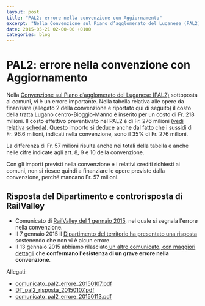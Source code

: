 ```yaml
---
layout: post
title: "PAL2: errore nella convenzione con Aggiornamento"
excerpt: "Nella Convenzione sul Piano d’agglomerato del Luganese (PAL2) sottoposta ai comuni, vi è un errore importante. Nella tabella relativa alle opere da finanziare (allegato 2 della convenzione e riportato qui di seguito) il costo della tratta Lugano centro-Bioggio-Manno è inserito per un costo di Fr. 218 milioni...."
date: 2015-05-21 02-00-00 +0100
categories: blog
---
```


# PAL2: errore nella convenzione con Aggiornamento

Nella [Convenzione sul Piano d’agglomerato del Luganese (PAL2)](http://www3.ti.ch/DT/cartellastampa/pdf-cartella-stampa-96391466106.pdf) sottoposta ai comuni, vi è un errore importante. Nella tabella relativa alle opere da finanziare (allegato 2 della convenzione e riportato qui di seguito) il costo della tratta Lugano centro-Bioggio-Manno è inserito per un costo di Fr. 218 milioni. Il costo effettivo preventivato nel PAL2 è di Fr. 276 milioni ([vedi relativa scheda](http://www.pal2.ch/pdf/PAL2-F3_COMPLETO_DEFrev-2.pdf#192)). Questo importo si deduce anche dal fatto che i sussidi di Fr. 96.6 milioni, indicati nella convenzione, sono il 35% di Fr. 276 milioni.

La differenza di Fr. 57 milioni risulta anche nei totali della tabella e anche nelle cifre indicate agli art. 8, 9 e 10 della convenzione.

Con gli importi previsti nella convenzione e i relativi crediti richiesti ai comuni, non si riesce quindi a finanziare le opere previste dalla convenzione, perché mancano Fr. 57 milioni.

## Risposta del Dipartimento e controrisposta di RailValley

* Comunicato di [RailValley del 1 gennaio 2015](/files/tram-treno/comunicato_pal2_errore_20150107.pdf), nel quale si segnala l'errore nella convenzione.
* Il 7 gennaio 2015 il [Dipartimento del territorio ha presentato una risposta](/files/tram-treno/DT_pal2_risposta_20150107.pdf) sostenendo che non vi è alcun errore.
* Il 13 gennaio 2015 abbiamo rilasciato[ un altro comunicato, con maggiori dettagli](/files/tram-treno/comunicato_pal2_errore_20150113.pdf) che **confermano l'esistenza di un grave errore nella convenzione**.

Allegati:

* [comunicato\_pal2\_errore\_20150107.pdf](/files/tram-treno/comunicato_pal2_errore_20150107.pdf)
* [DT\_pal2\_risposta\_20150107.pdf](/files/tram-treno/DT_pal2_risposta_20150107.pdf)
* [comunicato\_pal2\_errore\_20150113.pdf](/files/tram-treno/comunicato_pal2_errore_20150113.pdf)

